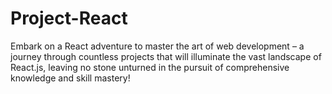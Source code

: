 # Project-React
Embark on a React adventure to master the art of web development – a journey through countless projects that will illuminate the vast landscape of React.js, leaving no stone unturned in the pursuit of comprehensive knowledge and skill mastery!
